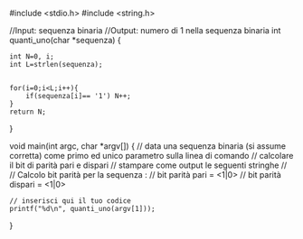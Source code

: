 #include <stdio.h>
#include <string.h>

//Input: sequenza binaria
//Output: numero di 1 nella sequenza binaria
int quanti_uno(char *sequenza) {

    int N=0, i;
    int L=strlen(sequenza);
    

    for(i=0;i<L;i++){
        if(sequenza[i]== '1') N++;
    }
    return N;
}



void main(int argc, char *argv[]) {
    // data una sequenza binaria (si assume corretta) come primo ed unico parametro sulla linea di comando
    // calcolare il bit di parità pari e dispari
    // stampare come output le seguenti stringhe
    //
    // Calcolo bit parità per la sequenza <sequenza>:
    // bit parità pari = <1|0>
    // bit parità dispari = <1|0>

    // inserisci qui il tuo codice
    printf("%d\n", quanti_uno(argv[1]));
}
